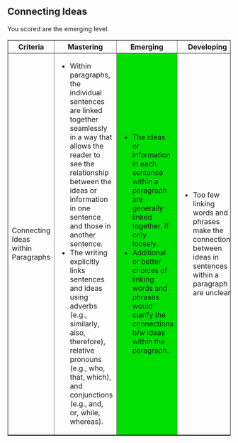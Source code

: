 ## Connecting Ideas

You scored are the emerging level.

<table border="1">
<tr><th width="10%">Criteria</th><th width="30%">Mastering</th><th width="30%">Emerging</th><th width="30%">Developing</th></tr>

<tr>
<td>Connecting Ideas within Paragraphs</td>
<td><ul>
<li>Within paragraphs, the individual sentences are linked together seamlessly in a way that allows the reader to see the relationship between the ideas or information in one sentence and those in another sentence.</li>
<li> The writing explicitly links sentences and ideas using adverbs (e.g., similarly, also, therefore), relative pronouns (e.g., who, that, which), and conjunctions (e.g., and, or, while, whereas).</li>
</ul></td><td bgcolor='ligthyellow'><ul>
<li>The ideas or information in each sentence within a paragraph are generally linked together, if only loosely. </li>
<li>Additional or better choices of linking words and phrases would clarify the connections b/w ideas within the paragraph.  </li>
</ul></td><td><ul>
<li>Too few linking words and phrases make the connections between ideas in sentences within a paragraph are unclear.   </li>
</ul></td></tr>

</table>
